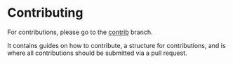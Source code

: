 # Contributing
For contributions, please go to the [contrib](https://github.com/A-Star100/simpliplay-android/tree/contrib) branch.

It contains guides on how to contribute, a structure for contributions, and is where all contributions should be submitted via a pull request.
